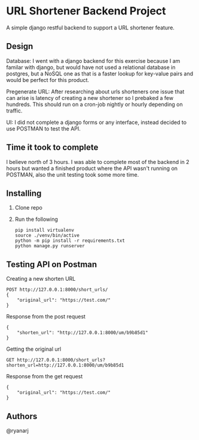 #   URL Shortener Backend Project
    
A simple django restful backend to support a URL shortener feature.


## Design

Database: I went with a django backend for this exercise because I am familar with django, but would have not used a 
relational database in postgres, but a NoSQL one as that is a faster lookup for key-value pairs and would be perfect for this product.

Pregenerate URL: After researching about urls shorteners one issue that can arise is latency of creating a new shortener
so I prebaked a few hundreds. This should run on a cron-job nightly or hourly depending on traffic.

UI: I did not complete a django forms or any interface, instead decided to use POSTMAN to test the API.

##  Time it took to complete

I believe north of 3 hours. I was able to complete most of the backend in 2 hours but wanted a finished product 
where the API wasn't running on POSTMAN, also the unit testing took some more time.

##  Installing
    
1.  Clone repo
2.  Run the following
        
        pip install virtualenv
        source ./venv/bin/active
        python -m pip install -r requirements.txt
        python manage.py runserver

##  Testing API on Postman

Creating a new shorten URL

    POST http://127.0.0.1:8000/short_urls/
    {
        "original_url": "https://test.com/"
    }

Response from the post request
    
    {
        "shorten_url": "http://127.0.0.1:8000/um/b9b85d1"
    }

Getting the original url

    GET http://127.0.0.1:8000/short_urls?shorten_url=http://127.0.0.1:8000/um/b9b85d1
    
Response from the get request
    
    {
        "original_url": "https://test.com/"
    }

##  Authors
  
@ryanarj
    
